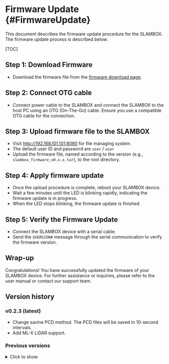 # Firmware Update {#FirmwareUpdate}
This document describes the firmware update procedure for the SLAMBOX.
The firmware update process is described below.

[TOC]

## Step 1: Download Firmware
- Download the firmware file from the [firmware download page](https://drive.google.com/drive/folders/1xsq_qMkPi7elDNQZtLHVoChtT2tdOtcf?usp=sharing).

## Step 2: Connect OTG cable
- Connect power cable to the SLAMBOX and connect the SLAMBOX to the host PC using an OTG (On-The-Go) cable. Ensure you use a compatible OTG cable for the connection.


## Step 3: Upload firmware file to the SLAMBOX
- Visit http://192.168.101.101:8080 for file managing system.
- The default user ID and password are `user` / `user`
- Upload the firmware file, named according to the version (e.g., `slambox_firmware_v0.x.x.tar`), to the root directory.


## Step 4: Apply firmware update
- Once the upload procedure is complete, reboot your SLAMBOX device.
- Wait a few minutes until the LED is blinking rapidly, indicating the firmware update is in progress.
- When the LED stops blinking, the firmware update is finished.


## Step 5: Verify the Firmware Update
- Connect the SLAMBOX device with a serial cable.
- Send the `$VERSION#` message through the serial communication to verify the firmware version.

## Wrap-up
Congratulations! You have successfully updated the firmware of your SLAMBOX device. For further assistance or inquiries, please refer to the user manual or contact our support team.

## Version history

### v0.2.3 (latest)
- Change savine PCD method. The PCD files will be saved in 10-second intervals.
- Add ML-X LiDAR support.

### Previous versions
<details close>
<summary>Click to show</summary>

<H2>v0.2.2</H2>
- Change saving PCD mapping file regardless of the connection status of the host.
- Fix an issue where config changes do not apply.

<H2>v0.2.0</H2>
- Add firmware update function.
- Add a file managing system.
- Add Unitree L1 LiDAR support.

<H2>v0.1.0a</H2>
- Add Velodyne Puck LiDAR support.

<H2>v0.1.0</H2>
- Initial release
</details>

